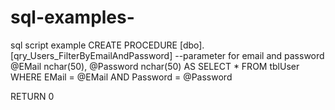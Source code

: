 # sql-examples-
sql script example
CREATE PROCEDURE [dbo].[qry_Users_FilterByEmailAndPassword]
	--parameter for email and password
	@EMail nchar(50),
	@Password nchar(50)
AS
	SELECT *
	FROM tblUser
	WHERE EMail = @EMail
	AND	Password = @Password	

RETURN 0
